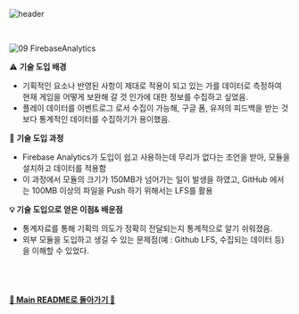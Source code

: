 ![header](https://capsule-render.vercel.app/api?type=cylinder&color=A1B6FF&height=150&section=header&text=Firebase%20Analytics&fontSize=60&fontColor=ECFBFF&animation=fadeIn)

<br>

![09 FirebaseAnalytics](https://github.com/TodangTodang/TodangTodangPublic/assets/62470991/9c7b4015-ea87-483e-ad3f-8e896b050624)

⚠️ **기술 도입 배경**

- 기획적인 요소나 반영된 사항이 제대로 적용이 되고 있는 가를 데이터로 측정하여 현재 게임을 어떻게 보완해 갈 것 인가에 대한 정보를 수집하고 싶었음.
- 플레이 데이터를 이벤트로그 로서 수집이 가능해, 구글 폼, 유저의 피드백을 받는 것보다 통계적인 데이터를 수집하기가 용이했음.

🤔 **기술 도입 과정**

- Firebase Analytics가 도입이 쉽고 사용하는데 무리가 없다는 조언을 받아, 모듈을 설치하고 데이터를 적용함
- 이 과정에서 모듈의 크기가 150MB가 넘어가는 일이 발생을 하였고, GitHub 에서는 100MB 이상의 파일을 Push 하기 위해서는 LFS를 활용

**💡 기술 도입으로 얻은 이점& 배운점**

- 통계자료를 통해 기획의 의도가 정확히 전달되는지 통계적으로 알기 쉬워졌음.
- 외부 모듈을 도입하고 생길 수 있는 문제점(예 : Github LFS, 수집되는 데이터 등)을 이해할 수 있었다.

<br><br>


#### [🌙 Main README로 돌아가기 🌙](/README.md)